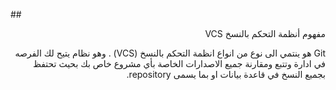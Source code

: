 ##<div dir=rtl> مفهوم أنظمة التحكم بالنسخ VCS</div>


<div dir=rtl> 
Git هو ينتمي الى نوع من انواع انظمة التحكم بالنسخ (VCS) . وهو نظام يتيح لك الفرصه في ادارة وتتبع ومقارنة جميع الاصدارات الخاصة بأي مشروع خاص بك بحيث تحتفظ بجميع النسخ في قاعدة بيانات او بما يسمى repository.
</div>